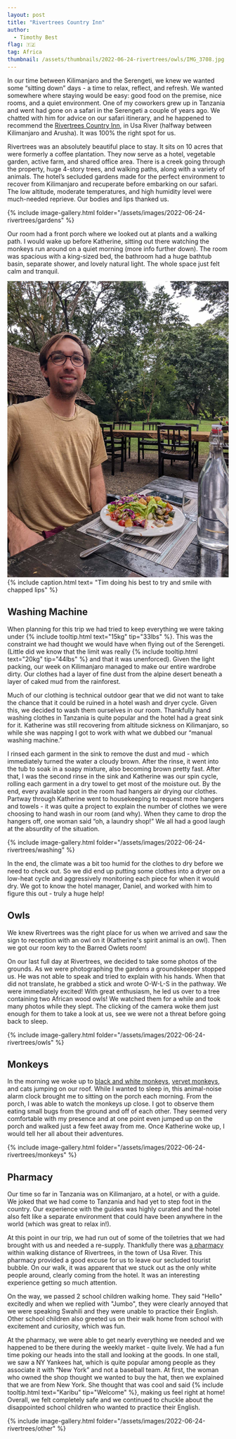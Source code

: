 ```yaml
---
layout: post
title: "Rivertrees Country Inn"
author:
  - Timothy Best
flag: 🇹🇿
tag: Africa
thumbnail: /assets/thumbnails/2022-06-24-rivertrees/owls/IMG_3708.jpg
---
```


In our time between Kilimanjaro and the Serengeti, we knew we wanted some “sitting down” days - a time to relax, reflect, and refresh. We wanted somewhere where staying would be easy: good food on the premise, nice rooms, and a quiet environment. One of my coworkers grew up in Tanzania and went had gone on a safari in the Serengeti a couple of years ago. We chatted with him for advice on our safari itinerary, and he happened to recommend the [Rivertrees Country Inn](https://rivertrees.com/), in Usa River (halfway between Kilimanjaro and Arusha). It was 100% the right spot for us. 

Rivertrees was an absolutely beautiful place to stay. It sits on 10 acres that were formerly a coffee plantation. They now serve as a hotel, vegetable garden, active farm, and shared office area. There is a creek going through the property, huge 4-story trees, and walking paths, along with a variety of animals. The hotel’s secluded gardens made for the perfect environment to recover from Kilimanjaro and recuperate before embarking on our safari. The low altitude, moderate temperatures, and high humidity level were much-needed reprieve. Our bodies and lips thanked us.

{% include image-gallery.html folder="/assets/images/2022-06-24-rivertrees/gardens" %}

Our room had a front porch where we looked out at plants and a walking path. I would wake up before Katherine, sitting out there watching the monkeys run around on a quiet morning (more info further down). The room was spacious with a king-sized bed, the bathroom had a huge bathtub basin, separate shower, and lovely natural light. The whole space just felt calm and tranquil.

![Tim eating a salad at a table outside doing his best to try and smile with chapped lips](/assets/images/2022-06-24-rivertrees/smile.jpg)
{% include caption.html text= "Tim doing his best to try and smile with chapped lips" %}

## Washing Machine

When planning for this trip we had tried to keep everything we were taking under {% include tooltip.html text="15kg" tip="33lbs" %}. This was the constraint we had thought we would have when flying out of the Serengeti. (Little did we know that the limit was really {% include tooltip.html text="20kg" tip="44lbs" %} and that it was unenforced). Given the light packing, our week on Kilimanjaro managed to make our entire wardrobe dirty. Our clothes had a layer of fine dust from the alpine desert beneath a layer of caked mud from the rainforest.

Much of our clothing is technical outdoor gear that we did not want to take the chance that it could be ruined in a hotel wash and dryer cycle. Given this, we decided to wash them ourselves in our room. Thankfully hand washing clothes in Tanzania is quite popular and the hotel had a great sink for it. Katherine was still recovering from altitude sickness on Kilimanjaro, so while she was napping I got to work with what we dubbed our “manual washing machine.”

I rinsed each garment in the sink to remove the dust and mud - which immediately turned the water a cloudy brown. After the rinse, it went into the tub to soak in a soapy mixture, also becoming brown pretty fast. After that, I was the second rinse in the sink and Katherine was our spin cycle, rolling each garment in a dry towel to get most of the moisture out. By the end, every available spot in the room had hangers air drying our clothes. Partway through Katherine went to housekeeping to request more hangers and towels - it was quite a project to explain the number of clothes we were choosing to hand wash in our room (and why). When they came to drop the hangers off, one woman said “oh, a laundry shop!” We all had a good laugh at the absurdity of the situation.

{% include image-gallery.html folder="/assets/images/2022-06-24-rivertrees/washing" %}

In the end, the climate was a bit too humid for the clothes to dry before we need to check out. So we did end up putting some clothes into a dryer on a low-heat cycle and aggressively monitoring each piece for when it would dry. We got to know the hotel manager, Daniel, and worked with him to figure this out - truly a huge help!

## Owls

We knew Rivertrees was the right place for us when we arrived and saw the sign to reception with an owl on it (Katherine's spirit animal is an owl). Then we got our room key to the Barred Owlets room! 

On our last full day at Rivertrees, we decided to take some photos of the grounds. As we were photographing the gardens a groundskeeper stopped us. He was not able to speak and tried to explain with his hands. When that did not translate, he grabbed a stick and wrote O-W-L-S in the pathway. We were immediately excited! With great enthusiasm, he led us over to a tree containing two African wood owls! We watched them for a while and took many photos while they slept. The clicking of the camera woke them just enough for them to take a look at us, see we were not a threat before going back to sleep.

{% include image-gallery.html folder="/assets/images/2022-06-24-rivertrees/owls" %}


## Monkeys

In the morning we woke up to [black and white monkeys](https://www.awf.org/wildlife-conservation/colobus-monkey), [vervet monkeys](https://www.awf.org/wildlife-conservation/vervet-monkey), and cats jumping on our roof. While I wanted to sleep in, this animal-noise alarm clock brought me to sitting on the porch each morning. From the porch, I was able to watch the monkeys up close. I got to observe them eating small bugs from the ground and off of each other. They seemed very comfortable with my presence and at one point even jumped up on the porch and walked just a few feet away from me. Once Katherine woke up, I would tell her all about their adventures.

{% include image-gallery.html folder="/assets/images/2022-06-24-rivertrees/monkeys" %}


## Pharmacy

Our time so far in Tanzania was on Kilimanjaro, at a hotel, or with a guide. We joked that we had come to Tanzania and had yet to step foot in the country. Our experience with the guides was highly curated and the hotel also felt like a separate environment that could have been anywhere in the world (which was great to relax in!).

At this point in our trip, we had run out of some of the toiletries that we had brought with us and needed a re-supply. Thankfully there was [a pharmacy](https://goo.gl/maps/sLiPzNjkaLMMJteU8) within walking distance of Rivertrees, in the town of Usa River. This pharmacy provided a good excuse for us to leave our secluded tourist bubble. On our walk, it was apparent that we stuck out as the only white people around, clearly coming from the hotel. It was an interesting experience getting so much attention. 

On the way, we passed 2 school children walking home. They said "Hello" excitedly and when we replied with "Jumbo", they were clearly annoyed that we were speaking Swahili and they were unable to practice their English. Other school children also greeted us on their walk home from school with excitement and curiosity, which was fun. 

At the pharmacy, we were able to get nearly everything we needed and we happened to be there during the weekly market - quite lively. We had a fun time poking our heads into the stall and looking at the goods. In one stall, we saw a NY Yankees hat, which is quite popular among people as they associate it with “New York” and not a baseball team. At first, the woman who owned the shop thought we wanted to buy the hat, then we explained that we are from New York. She thought that was cool and said {% include tooltip.html text="Karibu" tip="Welcome" %}, making us feel right at home! Overall, we felt completely safe and we continued to chuckle about the disappointed school children who wanted to practice their English.

{% include image-gallery.html folder="/assets/images/2022-06-24-rivertrees/other" %}

